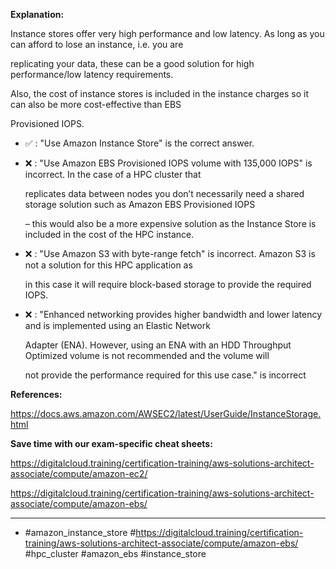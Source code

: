 **Explanation:**

Instance stores offer very high performance and low latency. As long as you can afford to lose an instance, i.e. you are

replicating your data, these can be a good solution for high performance/low latency requirements.

Also, the cost of instance stores is included in the instance charges so it can also be more cost-effective than EBS

Provisioned IOPS.

- ✅ :  "Use Amazon Instance Store" is the correct answer.

- ❌ :  "Use Amazon EBS Provisioned IOPS volume with 135,000 IOPS" is incorrect. In the case of a HPC cluster that

  replicates data between nodes you don’t necessarily need a shared storage solution such as Amazon EBS Provisioned IOPS

  – this would also be a more expensive solution as the Instance Store is included in the cost of the HPC instance.

- ❌ :  "Use Amazon S3 with byte-range fetch" is incorrect. Amazon S3 is not a solution for this HPC application as

  in this case it will require block-based storage to provide the required IOPS.

- ❌ :  "Enhanced networking provides higher bandwidth and lower latency and is implemented using an Elastic Network

  Adapter (ENA). However, using an ENA with an HDD Throughput Optimized volume is not recommended and the volume will

  not provide the performance required for this use case." is incorrect

**References:**

<https://docs.aws.amazon.com/AWSEC2/latest/UserGuide/InstanceStorage.html>

**Save time with our exam-specific cheat sheets:**

<https://digitalcloud.training/certification-training/aws-solutions-architect-associate/compute/amazon-ec2/>

<https://digitalcloud.training/certification-training/aws-solutions-architect-associate/compute/amazon-ebs/>

----

- #amazon_instance_store #<https://digitalcloud.training/certification-training/aws-solutions-architect-associate/compute/amazon-ebs/> #hpc_cluster #amazon_ebs #instance_store
